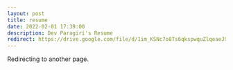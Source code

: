 ```yaml
---
layout: post
title: resume
date: 2022-02-01 17:39:00
description: Dev Paragiri's Resume
redirect: https://drive.google.com/file/d/1im_KSNc7o8Ts6qkspwquZlqeaeJ9eeAp/view
---
```


Redirecting to another page.
